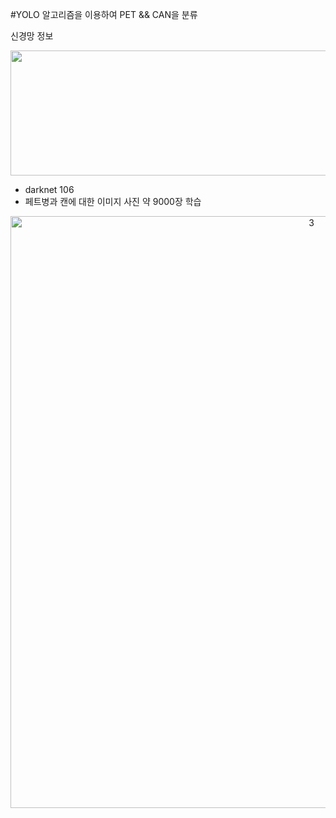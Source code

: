 #YOLO 알고리즘을 이용하여 PET && CAN을 분류

신경망 정보

<p align="center"><img src="https://user-images.githubusercontent.com/67572161/101114489-f27e0600-3624-11eb-87f5-e1938bfea980.png" width=550, height=200></p>

 - darknet 106
 - 페트병과 캔에 대한 이미지 사진 약 9000장 학습
<p align="center"><img width="947" alt="3" src="https://user-images.githubusercontent.com/67572161/101118205-f6f9ed00-362b-11eb-8ee9-722d0669825a.png"></p>
